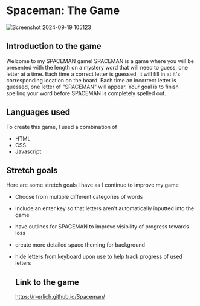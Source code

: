# Spaceman: The Game

![Screenshot 2024-09-19 105123](https://github.com/user-attachments/assets/8955ee26-2327-4351-8205-539c7b704f0a)

## Introduction to the game
Welcome to my SPACEMAN game! SPACEMAN is a game where you will be presented with the length on a mystery word that will need to guess, one letter at a time. Each time a correct letter is guessed, it will fill in at it's corresponding location on the board. Each time an incorrect letter is guessed, one letter of "SPACEMAN" will appear. Your goal is to finish spelling your word before SPACEMAN is completely spelled out.

## Languages used
To create this game, I used a combination of 
- HTML
- CSS
- Javascript

## Stretch goals
Here are some stretch goals I have as I continue to improve my game
- Choose from multiple different categories of words
- include an enter key so that letters aren't automatically inputted into the game
- have outlines for SPACEMAN to improve visibility of progress towards loss
- create more detailed space theming for background
- hide letters from keyboard upon use to help track progress of used letters

  ## Link to the game

  https://r-erlich.github.io/Spaceman/
